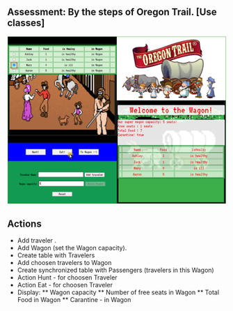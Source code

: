 ## Assessment: By the steps of Oregon Trail. [Use classes]
 
![-](./images/interface.png)

## Actions 

 * Add traveler . 
 *  Add Wagon (set the Wagon capacity).
 * Create table with Travelers
 * Add choosen travelers to Wagon
 * Create synchronized table with Passengers (travelers in this Wagon)
 * Action Hunt - for choosen Traveler
 * Action Eat - for choosen Traveler
 *  Display:
**  Wagon capacity
** Number of free seats in Wagon
** Total Food in Wagon
** Carantine - in Wagon
